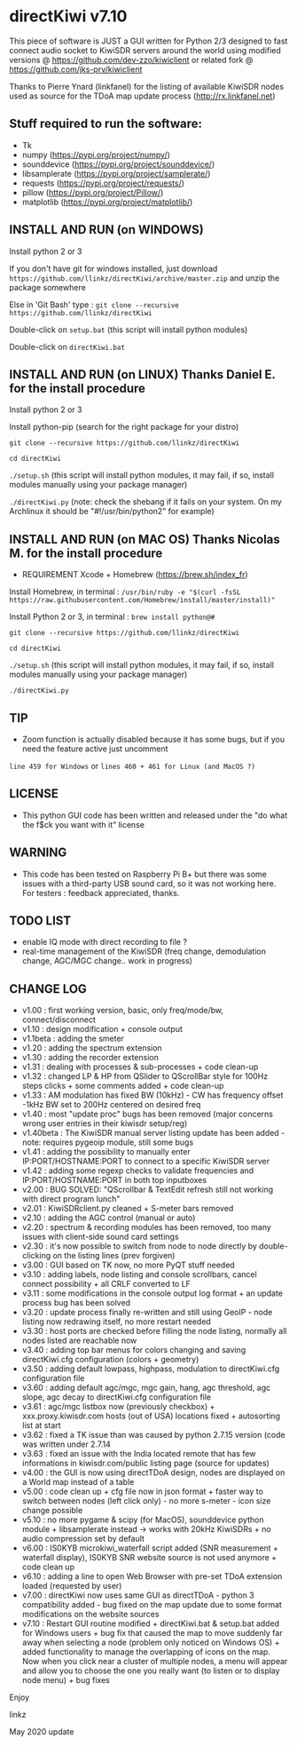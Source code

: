 # directKiwi v7.10

This piece of software is JUST a GUI written for Python 2/3 designed to fast connect audio socket to KiwiSDR servers around the world using modified versions @ https://github.com/dev-zzo/kiwiclient or related fork @ https://github.com/jks-prv/kiwiclient

Thanks to Pierre Ynard (linkfanel) for the listing of available KiwiSDR nodes used as source for the TDoA map update process (http://rx.linkfanel.net)

## Stuff required to run the software:

* Tk
* numpy (https://pypi.org/project/numpy/)
* sounddevice (https://pypi.org/project/sounddevice/)
* libsamplerate (https://pypi.org/project/samplerate/)
* requests (https://pypi.org/project/requests/)
* pillow (https://pypi.org/project/Pillow/)
* matplotlib (https://pypi.org/project/matplotlib/)

## INSTALL AND RUN (on WINDOWS)

Install python 2 or 3

If you don't have git for windows installed, just download `https://github.com/llinkz/directKiwi/archive/master.zip` and unzip the package somewhere

Else in 'Git Bash' type : `git clone --recursive https://github.com/llinkz/directKiwi`

Double-click on `setup.bat` (this script will install python modules)

Double-click on `directKiwi.bat`


## INSTALL AND RUN (on LINUX) Thanks Daniel E. for the install procedure

Install python 2 or 3

Install python-pip (search for the right package for your distro)

`git clone --recursive https://github.com/llinkz/directKiwi`

`cd directKiwi`

`./setup.sh` (this script will install python modules, it may fail, if so, install modules manually using your package manager)

`./directKiwi.py` (note: check the shebang if it fails on your system. On my Archlinux it should be "#!/usr/bin/python2" for example)


## INSTALL AND RUN (on MAC OS) Thanks Nicolas M. for the install procedure

* REQUIREMENT 	Xcode + Homebrew (https://brew.sh/index_fr)

Install Homebrew, in terminal : `/usr/bin/ruby -e "$(curl -fsSL https://raw.githubusercontent.com/Homebrew/install/master/install)"`

Install Python 2 or 3, in terminal : `brew install python@#`

`git clone --recursive https://github.com/llinkz/directKiwi`

`cd directKiwi`

`./setup.sh`  (this script will install python modules, it may fail, if so, install modules manually using your package manager)

`./directKiwi.py`


## TIP
* Zoom function is actually disabled because it has some bugs, but if you need the feature active just uncomment

`line 459 for Windows` or `lines 460 + 461 for Linux (and MacOS ?)`

## LICENSE
* This python GUI code has been written and released under the "do what the f$ck you want with it" license

## WARNING
* This code has been tested on Raspberry Pi B+ but there was some issues with a third-party USB sound card, so it was not working here. For testers : feedback appreciated, thanks.

## TODO LIST
* enable IQ mode with direct recording to file ?
* real-time management of the KiwiSDR (freq change, demodulation change, AGC/MGC change..  work in progress)

## CHANGE LOG 
* v1.00 : first working version, basic, only freq/mode/bw, connect/disconnect
* v1.10 : design modification + console output
* v1.1beta : adding the smeter
* v1.20 : adding the spectrum extension
* v1.30 : adding the recorder extension
* v1.31 : dealing with processes & sub-processes + code clean-up
* v1.32 : changed LP & HP from QSlider to QScrollBar style for 100Hz steps clicks + some comments added + code clean-up
* v1.33 : AM modulation has fixed BW (10kHz) - CW has frequency offset -1kHz BW set to 200Hz centered on desired freq
* v1.40 : most "update proc" bugs has been removed (major concerns wrong user entries in their kiwisdr setup/reg)
* v1.40beta : The KiwiSDR manual server listing update has been added - note: requires pygeoip module, still some bugs
* v1.41 : adding the possibility to manually enter IP:PORT/HOSTNAME:PORT to connect to a specific KiwiSDR server
* v1.42 : adding some regexp checks to validate frequencies and IP:PORT/HOSTNAME:PORT in both top inputboxes
* v2.00 : BUG SOLVED: "QScrollbar & TextEdit refresh still not working with direct program lunch"
* v2.01 : KiwiSDRclient.py cleaned + S-meter bars removed
* v2.10 : adding the AGC control (manual or auto)
* v2.20 : spectrum & recording modules has been removed, too many issues with client-side sound card settings
* v2.30 : it's now possible to switch from node to node directly by double-clicking on the listing lines (prev forgiven)
* v3.00 : GUI based on TK now, no more PyQT stuff needed
* v3.10 : adding labels, node listing and console scrollbars, cancel connect possibility + all CRLF converted to LF
* v3.11 : some modifications in the console output log format + an update process bug has been solved
* v3.20 : update process finally re-written and still using GeoIP - node listing now redrawing itself, no more restart needed
* v3.30 : host ports are checked before filling the node listing, normally all nodes listed are reachable now
* v3.40 : adding top bar menus for colors changing and saving directKiwi.cfg configuration (colors + geometry)
* v3.50 : adding default lowpass, highpass, modulation to directKiwi.cfg configuration file
* v3.60 : adding default agc/mgc, mgc gain, hang, agc threshold, agc slope, agc decay to directKiwi.cfg configuration file
* v3.61 : agc/mgc listbox now (previously checkbox) + xxx.proxy.kiwisdr.com hosts (out of USA) locations fixed + autosorting list  at start
* v3.62 : fixed a TK issue than was caused by python 2.7.15 version (code was written under 2.7.14
* v3.63 : fixed an issue with the India located remote that has few informations in kiwisdr.com/public listing page (source for updates)
* v4.00 : the GUI is now using directTDoA design, nodes are displayed on a World map instead of a table
* v5.00 : code clean up + cfg file now in json format + faster way to switch between nodes (left click only) - no more s-meter - icon size change possible
* v5.10 : no more pygame & scipy (for MacOS), sounddevice python module + libsamplerate instead -> works with 20kHz KiwiSDRs + no audio compression set by default
* v6.00 : IS0KYB microkiwi_waterfall script added (SNR measurement + waterfall display), IS0KYB SNR website source is not used anymore + code clean up
* v6.10 : adding a line to open Web Browser with pre-set TDoA extension loaded (requested by user)
* v7.00 : directKiwi now uses same GUI as directTDoA - python 3 compatibility added - bug fixed on the map update due to some format modifications on the website sources
* v7.10 : Restart GUI routine modified + directKiwi.bat & setup.bat added for Windows users + bug fix that caused the map to move suddenly far away when selecting a node (problem only noticed on Windows OS) + added functionality to manage the overlapping of icons on the map. Now when you click near a cluster of multiple nodes, a menu will appear and allow you to choose the one you really want (to listen or to display node menu) + bug fixes


Enjoy

linkz

May 2020 update
